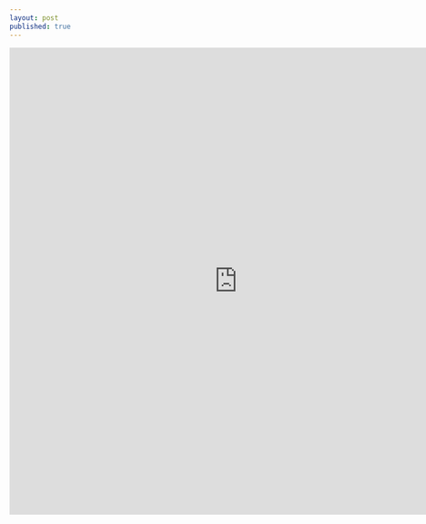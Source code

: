 ```yaml
---
layout: post
published: true
---
```

<embed src="http://files.qdi5.com/15%EF%BC%9A%E5%A6%82%E4%BD%95%E5%AE%9E%E7%8E%B0%E8%B5%84%E4%BA%A7%E6%94%B6%E7%9B%8A%E7%9A%84%E6%9C%80%E5%A4%A7%E5%8C%96%EF%BC%9F.pdf" width="800" height="820" 
 type="application/pdf">
